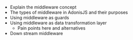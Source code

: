 - Explain the middleware concept
- The types of middleware in AdonisJS and their purposes
- Using middleware as guards
- Using middleware as data transformation layer
  - Pain points here and alternatives
- Down stream middleware
